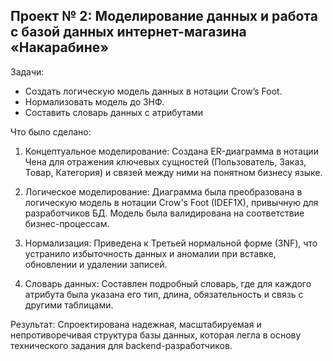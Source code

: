 ## Проект № 2: Моделирование данных и работа с базой данных интернет-магазина «Накарабине»
Задачи:
- Создать логическую модель данных в нотации Crow’s Foot.
- Нормализовать модель до 3НФ.
- Составить словарь данных с атрибутами 

Что было сделано:

1. Концептуальное моделирование: Создана ER-диаграмма в нотации Чена для отражения ключевых сущностей (Пользователь, Заказ, Товар, Категория) и связей между ними на понятном бизнесу языке.

2. Логическое моделирование: Диаграмма была преобразована в логическую модель в нотации Crow's Foot (IDEF1X), привычную для разработчиков БД. Модель была валидирована на соответствие бизнес-процессам.

3. Нормализация: Приведена к Третьей нормальной форме (3NF), что устранило избыточность данных и аномалии при вставке, обновлении и удалении записей.

4. Словарь данных: Составлен подробный словарь, где для каждого атрибута была указана его тип, длина, обязательность и связь с другими таблицами.

Результат: Спроектирована надежная, масштабируемая и непротиворечивая структура базы данных, которая легла в основу технического задания для backend-разработчиков.